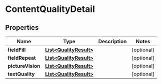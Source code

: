 

# ContentQualityDetail


## Properties

Name | Type | Description | Notes
------------ | ------------- | ------------- | -------------
**fieldFill** | [**List&lt;QualityResult&gt;**](QualityResult.md) |  |  [optional]
**fieldRepeat** | [**List&lt;QualityResult&gt;**](QualityResult.md) |  |  [optional]
**pictureVision** | [**List&lt;QualityResult&gt;**](QualityResult.md) |  |  [optional]
**textQuality** | [**List&lt;QualityResult&gt;**](QualityResult.md) |  |  [optional]



